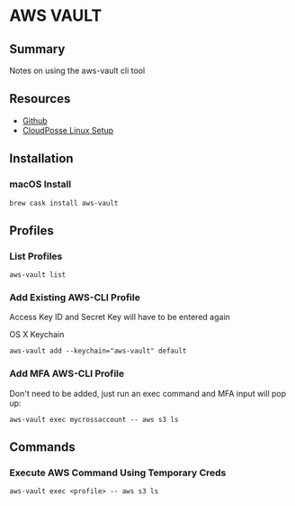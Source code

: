 # AWS VAULT

## Summary

Notes on using the aws-vault cli tool

## Resources

- [Github](https://github.com/99designs/aws-vault)
- [CloudPosse Linux Setup](https://docs.cloudposse.com/tools/aws-vault/)

## Installation

### macOS Install

```console
brew cask install aws-vault
```

## Profiles

### List Profiles

```console
aws-vault list
```

### Add Existing AWS-CLI Profile

Access Key ID and Secret Key will have to be entered again

OS X Keychain

```console
aws-vault add --keychain="aws-vault" default
```

### Add MFA AWS-CLI Profile

Don't need to be added, just run an exec command and MFA input will pop up:

```console
aws-vault exec mycrossaccount -- aws s3 ls
```

## Commands

### Execute AWS Command Using Temporary Creds

```console
aws-vault exec <profile> -- aws s3 ls
```
